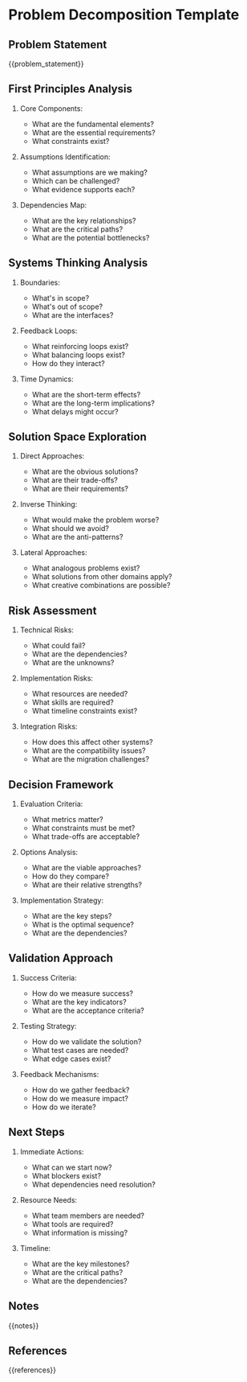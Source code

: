 # Problem Decomposition Template

## Problem Statement

{{problem_statement}}

## First Principles Analysis

1. Core Components:

   - What are the fundamental elements?
   - What are the essential requirements?
   - What constraints exist?

2. Assumptions Identification:

   - What assumptions are we making?
   - Which can be challenged?
   - What evidence supports each?

3. Dependencies Map:
   - What are the key relationships?
   - What are the critical paths?
   - What are the potential bottlenecks?

## Systems Thinking Analysis

1. Boundaries:

   - What's in scope?
   - What's out of scope?
   - What are the interfaces?

2. Feedback Loops:

   - What reinforcing loops exist?
   - What balancing loops exist?
   - How do they interact?

3. Time Dynamics:
   - What are the short-term effects?
   - What are the long-term implications?
   - What delays might occur?

## Solution Space Exploration

1. Direct Approaches:

   - What are the obvious solutions?
   - What are their trade-offs?
   - What are their requirements?

2. Inverse Thinking:

   - What would make the problem worse?
   - What should we avoid?
   - What are the anti-patterns?

3. Lateral Approaches:
   - What analogous problems exist?
   - What solutions from other domains apply?
   - What creative combinations are possible?

## Risk Assessment

1. Technical Risks:

   - What could fail?
   - What are the dependencies?
   - What are the unknowns?

2. Implementation Risks:

   - What resources are needed?
   - What skills are required?
   - What timeline constraints exist?

3. Integration Risks:
   - How does this affect other systems?
   - What are the compatibility issues?
   - What are the migration challenges?

## Decision Framework

1. Evaluation Criteria:

   - What metrics matter?
   - What constraints must be met?
   - What trade-offs are acceptable?

2. Options Analysis:

   - What are the viable approaches?
   - How do they compare?
   - What are their relative strengths?

3. Implementation Strategy:
   - What are the key steps?
   - What is the optimal sequence?
   - What are the dependencies?

## Validation Approach

1. Success Criteria:

   - How do we measure success?
   - What are the key indicators?
   - What are the acceptance criteria?

2. Testing Strategy:

   - How do we validate the solution?
   - What test cases are needed?
   - What edge cases exist?

3. Feedback Mechanisms:
   - How do we gather feedback?
   - How do we measure impact?
   - How do we iterate?

## Next Steps

1. Immediate Actions:

   - What can we start now?
   - What blockers exist?
   - What dependencies need resolution?

2. Resource Needs:

   - What team members are needed?
   - What tools are required?
   - What information is missing?

3. Timeline:
   - What are the key milestones?
   - What are the critical paths?
   - What are the dependencies?

## Notes

{{notes}}

## References

{{references}}
